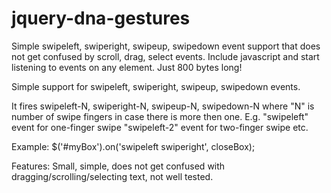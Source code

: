 # jquery-dna-gestures
Simple swipeleft, swiperight, swipeup, swipedown event support that does not get confused by scroll, drag, select events. Include javascript and start listening to events on any element. Just 800 bytes long!

Simple support for swipeleft, swiperight, swipeup, swipedown events.

It fires swipeleft-N, swiperight-N, swipeup-N, swipedown-N where "N" is number of swipe fingers in case there is more then one. E.g. "swipeleft" event for one-finger swipe "swipeleft-2" event for two-finger swipe etc.

Example: $('#myBox').on('swipeleft swiperight', closeBox);

Features: Small, simple, does not get confused with dragging/scrolling/selecting text, not well tested.
